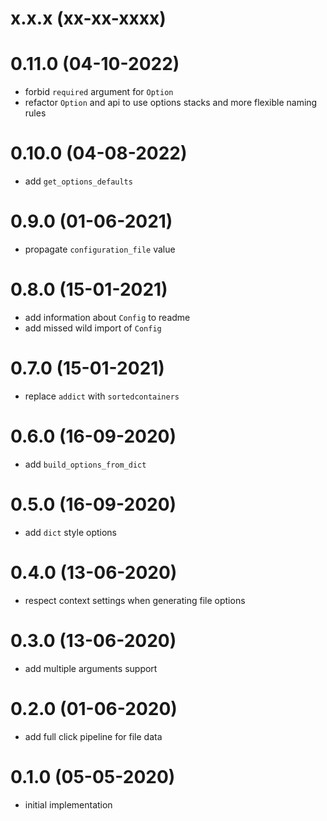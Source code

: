 # x.x.x (xx-xx-xxxx)

# 0.11.0 (04-10-2022)
- forbid `required` argument for `Option`
- refactor `Option` and api to use options stacks and more flexible naming rules

# 0.10.0 (04-08-2022)
- add `get_options_defaults`

# 0.9.0 (01-06-2021)
- propagate `configuration_file` value

# 0.8.0 (15-01-2021)
- add information about `Config` to readme
- add missed wild import of `Config`

# 0.7.0 (15-01-2021)
- replace `addict` with `sortedcontainers`

# 0.6.0 (16-09-2020)
- add `build_options_from_dict`

# 0.5.0 (16-09-2020)
- add `dict` style options

# 0.4.0 (13-06-2020)
- respect context settings when generating file options

# 0.3.0 (13-06-2020)
- add multiple arguments support

# 0.2.0 (01-06-2020)
- add full click pipeline for file data

# 0.1.0 (05-05-2020)
- initial implementation
